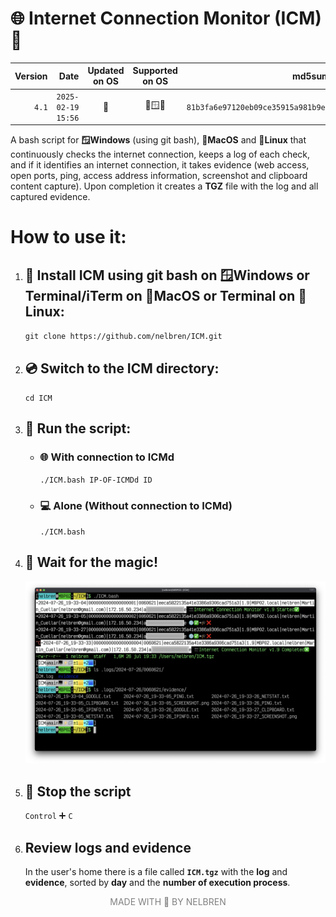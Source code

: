 # 🌐 Internet Connection Monitor (ICM) 🔌

|Version|Date|Updated on OS|Supported on OS|md5sum|
|--:|--:|:--:|:--:|--:|
|`4.1`|`2025-02-19 15:56`|🍎|🍎🪟🐧|`81b3fa6e97120eb09ce35915a981b9ee`|

A bash script for **🪟Windows** (using git bash), **🍎MacOS** and **🐧Linux** that continuously checks the internet connection, keeps a log of each check, and if it identifies an internet connection, it takes evidence (web access, open ports, ping, access address information, screenshot and clipboard content capture). Upon completion it creates a **TGZ** file with the log and all captured evidence.

# How to use it:

1. ## 💾 Install **ICM** using **git bash** on **🪟Windows** or **Terminal/iTerm** on **🍎MacOS** or **Terminal** on **🐧Linux**:
  
    `git clone https://github.com/nelbren/ICM.git`

2. ## 💿 Switch to the ICM directory:

    `cd ICM`

3. ## 🏃 Run the script:
   - ### 🌐 With connection to ICMd
        `./ICM.bash IP-OF-ICMDd ID`
   - ### 💻 Alone (Without connection to ICMd)
        `./ICM.bash`
4. ## 🧙 Wait for the magic!
   
   ![](ICM.png)
5. ## 🛑 Stop the script
   `Control` ➕ `C`

6. ## Review logs and evidence

   In the user's home there is a file called **`ICM.tgz`** with the **log** and **evidence**, sorted by **day** and the **number of execution process**.

<div style="text-align: center; color: gray;">MADE WITH 💛 BY NELBREN</div>
